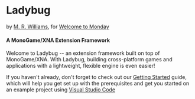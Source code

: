# Ladybug
by [M. R. Williams](http://m-r-williams.com), for [Welcome to Monday](http://welcometomonday.com)

#### A MonoGame/XNA Extension Framework

Welcome to Ladybug -- an extension framework built on top of MonoGame/XNA. With Ladybug, building cross-platform games and applications with a lightweight, flexible engine is even easier!

If you haven't already, don't forget to check out our [Getting Started](/ladybug/articles/getting-started/installation.html) guide, which will help you get set up with the prerequisites and get you started on an example project using [Visual Studio Code](https://code.visualstudio.com/)